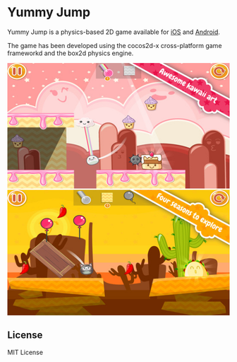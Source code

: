 Yummy Jump
==========

Yummy Jump is a physics-based 2D game available for [iOS](https://itunes.apple.com/app/yummy-jump/id925761778) and [Android](https://play.google.com/store/apps/details?id=com.voodoocactus.games).

The game has been developed using the cocos2d-x cross-platform game frameworkd and the box2d physics engine.

![alt tag](Assets/screenshots/screen_0_520x924.jpeg)
![alt tag](Assets/screenshots/screen_1_520x924.jpeg)

## License

MIT License
